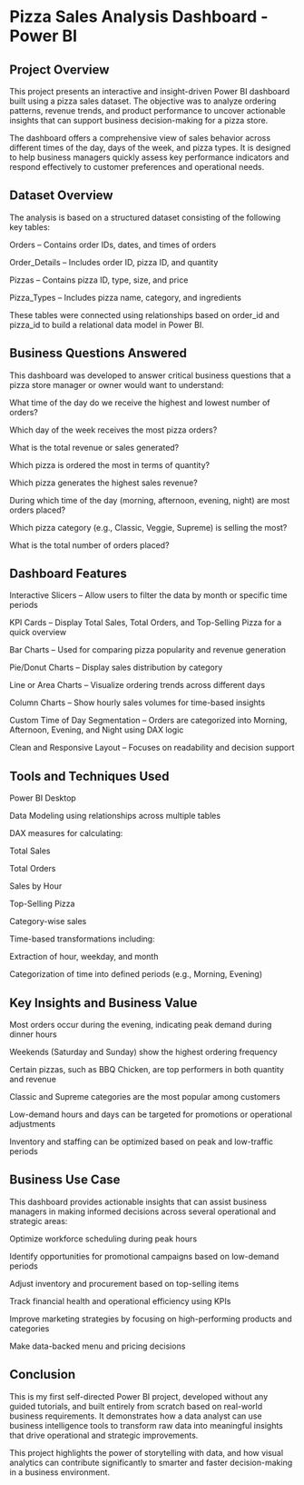 # Pizza Sales Analysis Dashboard - Power BI
## Project Overview
This project presents an interactive and insight-driven Power BI dashboard built using a pizza sales dataset. The objective was to analyze ordering patterns, revenue trends, and product performance to uncover actionable insights that can support business decision-making for a pizza store.

The dashboard offers a comprehensive view of sales behavior across different times of the day, days of the week, and pizza types. It is designed to help business managers quickly assess key performance indicators and respond effectively to customer preferences and operational needs.

## Dataset Overview
The analysis is based on a structured dataset consisting of the following key tables:

Orders – Contains order IDs, dates, and times of orders

Order_Details – Includes order ID, pizza ID, and quantity

Pizzas – Contains pizza ID, type, size, and price

Pizza_Types – Includes pizza name, category, and ingredients

These tables were connected using relationships based on order_id and pizza_id to build a relational data model in Power BI.

## Business Questions Answered
This dashboard was developed to answer critical business questions that a pizza store manager or owner would want to understand:

What time of the day do we receive the highest and lowest number of orders?

Which day of the week receives the most pizza orders?

What is the total revenue or sales generated?

Which pizza is ordered the most in terms of quantity?

Which pizza generates the highest sales revenue?

During which time of the day (morning, afternoon, evening, night) are most orders placed?

Which pizza category (e.g., Classic, Veggie, Supreme) is selling the most?

What is the total number of orders placed?

## Dashboard Features
Interactive Slicers – Allow users to filter the data by month or specific time periods

KPI Cards – Display Total Sales, Total Orders, and Top-Selling Pizza for a quick overview

Bar Charts – Used for comparing pizza popularity and revenue generation

Pie/Donut Charts – Display sales distribution by category

Line or Area Charts – Visualize ordering trends across different days

Column Charts – Show hourly sales volumes for time-based insights

Custom Time of Day Segmentation – Orders are categorized into Morning, Afternoon, Evening, and Night using DAX logic

Clean and Responsive Layout – Focuses on readability and decision support

## Tools and Techniques Used
Power BI Desktop

Data Modeling using relationships across multiple tables

DAX measures for calculating:

Total Sales

Total Orders

Sales by Hour

Top-Selling Pizza

Category-wise sales

Time-based transformations including:

Extraction of hour, weekday, and month

Categorization of time into defined periods (e.g., Morning, Evening)

## Key Insights and Business Value
Most orders occur during the evening, indicating peak demand during dinner hours

Weekends (Saturday and Sunday) show the highest ordering frequency

Certain pizzas, such as BBQ Chicken, are top performers in both quantity and revenue

Classic and Supreme categories are the most popular among customers

Low-demand hours and days can be targeted for promotions or operational adjustments

Inventory and staffing can be optimized based on peak and low-traffic periods

## Business Use Case
This dashboard provides actionable insights that can assist business managers in making informed decisions across several operational and strategic areas:

Optimize workforce scheduling during peak hours

Identify opportunities for promotional campaigns based on low-demand periods

Adjust inventory and procurement based on top-selling items

Track financial health and operational efficiency using KPIs

Improve marketing strategies by focusing on high-performing products and categories

Make data-backed menu and pricing decisions

## Conclusion
This is my first self-directed Power BI project, developed without any guided tutorials, and built entirely from scratch based on real-world business requirements. It demonstrates how a data analyst can use business intelligence tools to transform raw data into meaningful insights that drive operational and strategic improvements.

This project highlights the power of storytelling with data, and how visual analytics can contribute significantly to smarter and faster decision-making in a business environment.
